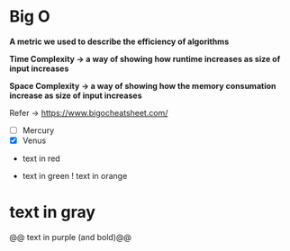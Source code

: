 # Big O 

  **A metric we used to describe the efficiency of algorithms**
  
  **Time Complexity -> a way of showing how runtime increases as size of input increases**
  
  **Space Complexity -> a way of showing how the memory consumation increase as size of input increases**

  Refer -> https://www.bigocheatsheet.com/
  
  
  - [ ] Mercury
  - [x] Venus

  - text in red
+ text in green
! text in orange
# text in gray
@@ text in purple (and bold)@@
